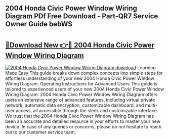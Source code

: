 ## 2004 Honda Civic Power Window Wiring Diagram PDf Free Download - Part-QR7 Service Owner Guide bebWS

# <h2><a href="http://dfn4g2.blite.top/?on=2004+Honda+Civic+Power+Window+Wiring+Diagram">🔗Download New 👉🔴 2004 Honda Civic Power Window Wiring Diagram</a></h2>

[![2004 Honda Civic Power Window Wiring Diagram download](https://i.imgur.com/lujVjoI.png)](http://dfn4g2.blite.top/?on=2004+Honda+Civic+Power+Window+Wiring+Diagram)
Learning Made Easy This guide breaks down complex concepts into simple steps for effortless understanding of your new 2004 Honda Civic Power Window Wiring Diagram. Operating Instructions for Advanced Users This guide is tailored to experienced users of your new 2004 Honda Civic Power Window Wiring Diagram. 2004 Honda Civic Power Window Wiring Diagram offers users an extensive range of advanced features, including virtual private network, automatic data encryption, customizable dashboard, and multi-user access, all accessible through the sleek and customizable interface. We trust that the 2004 Honda Civic Power Window Wiring Diagram has been an accurate and detailed resource in your efforts to master your new device. In case of any queries or concerns, please do not hesitate to reach out to our customer service team.
